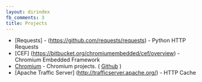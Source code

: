 ```yaml
---
layout: dirindex
fb_comments: 3
title: Projects
---
```


- [Requests] - (https://github.com/requests/requests) - Python HTTP Requests
- [CEF] (https://bitbucket.org/chromiumembedded/cef/overview) - Chromium Embedded Framework
- [Chromium]( http://bwahn.me/2014/04/09/contribute-code-to-Chromium.html ) - Chromium projects. ( [Github]( https://github.com/bwahn/chromium ) )
- [Apache Traffic Server] (http://trafficserver.apache.org/) - HTTP Cache
